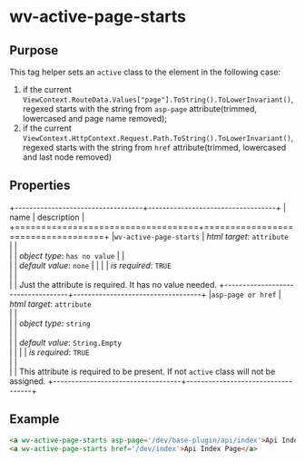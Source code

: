 ﻿<!--{"sort_order":10, "name": "wv-active-page-starts", "label": "wv-active-page-starts"}-->
# wv-active-page-starts

## Purpose

This tag helper sets an <code>active</code> class to the element in the following case:

1. if the current `ViewContext.RouteData.Values["page"].ToString().ToLowerInvariant()`, regexed starts with the string from `asp-page` attribute(trimmed, lowercased and page name removed);
2. if the current `ViewContext.HttpContext.Request.Path.ToString().ToLowerInvariant()`, regexed starts with the string from `href` attribute(trimmed, lowercased and last node removed)

## Properties

+-----------------------------------+-----------------------------------+
| name                              | description                       |
+===================================+===================================+
|`wv-active-page-starts`            | *html target*: `attribute`        
|                                   |         
|                                   | *object type*: `has no value`
|                                   |         
|                                   | *default value*: `none`
|                                   |
|                                   | *is required*: `TRUE`                      
|                                   |                                   
|                                   | Just the attribute is required. It has no value needed.
+-----------------------------------+-----------------------------------+
|`asp-page or href`                 | *html target*: `attribute`        
|                                   |         
|                                   | *object type*: `string`                               
|                                   |         
|                                   | *default value*: `String.Empty`                     
|                                   |
|                                   | *is required*: `TRUE`                      
|                                   |                                   
|                                   | This attribute is required to be present. If not <code>active</code> class will not be assigned.
+-----------------------------------+-----------------------------------+

## Example

```html
<a wv-active-page-starts asp-page='/dev/base-plugin/api/index'>Api Index Page</a>
<a wv-active-page-starts href='/dev/index'>Api Index Page</a>
```

